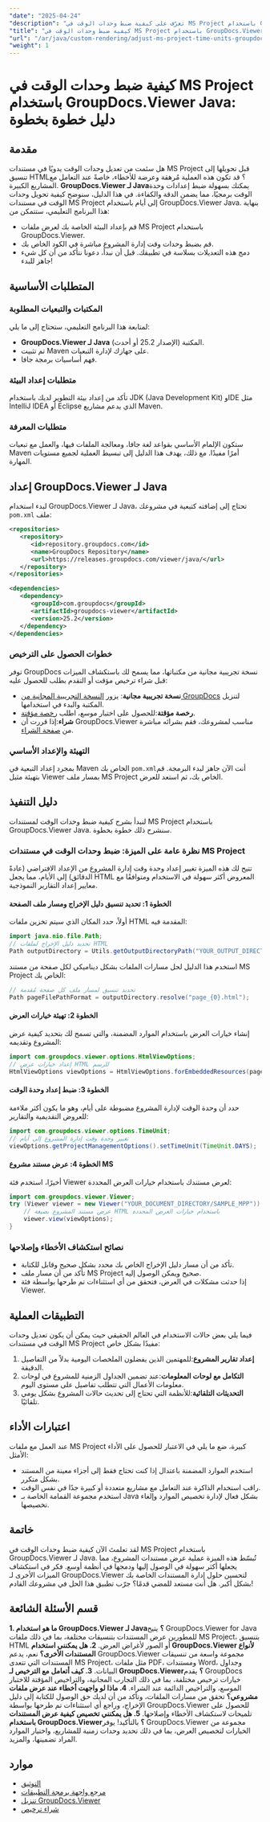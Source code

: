 ```yaml
---
"date": "2025-04-24"
"description": "تعرّف على كيفية ضبط وحدات الوقت في MS Project باستخدام GroupDocs.Viewer لـ Java. بسّط عملية عرض مستندات مشروعك بكفاءة ودقة."
"title": "كيفية ضبط وحدات الوقت في MS Project باستخدام GroupDocs.Viewer Java - دليل خطوة بخطوة"
"url": "/ar/java/custom-rendering/adjust-ms-project-time-units-groupdocs-viewer-java/"
"weight": 1
---
```


# كيفية ضبط وحدات الوقت في MS Project باستخدام GroupDocs.Viewer Java: دليل خطوة بخطوة
## مقدمة
هل سئمت من تعديل وحدات الوقت يدويًا في مستندات MS Project قبل تحويلها إلى تنسيق HTML؟ قد تكون هذه العملية مُرهقة وعرضة للأخطاء، خاصةً عند التعامل مع المشاريع الكبيرة. **GroupDocs.Viewer لـ Java**يمكنك بسهولة ضبط إعدادات وحدة الوقت برمجيًا، مما يضمن الدقة والكفاءة.
في هذا الدليل، سنوضح كيفية تحويل وحدات الوقت في مستندات MS Project إلى أيام باستخدام GroupDocs.Viewer Java. بنهاية هذا البرنامج التعليمي، ستتمكن من:
- قم بإعداد البيئة الخاصة بك لعرض ملفات MS Project باستخدام GroupDocs.Viewer.
- قم بضبط وحدات وقت إدارة المشروع مباشرة في الكود الخاص بك.
- دمج هذه التعديلات بسلاسة في تطبيقك.
قبل أن نبدأ، دعونا نتأكد من أن كل شيء جاهز للبدء!
## المتطلبات الأساسية
### المكتبات والتبعيات المطلوبة
لمتابعة هذا البرنامج التعليمي، ستحتاج إلى ما يلي:
- **GroupDocs.Viewer لـ Java** المكتبة (الإصدار 25.2 أو أحدث).
- تم تثبيت Maven على جهازك لإدارة التبعيات.
- فهم أساسيات برمجة جافا.
### متطلبات إعداد البيئة
تأكد من إعداد بيئة التطوير لديك باستخدام JDK (Java Development Kit) وIDE مثل IntelliJ IDEA أو Eclipse الذي يدعم مشاريع Maven.
### متطلبات المعرفة
ستكون الإلمام الأساسي بقواعد لغة جافا، ومعالجة الملفات فيها، والعمل مع تبعيات Maven أمرًا مفيدًا. مع ذلك، يهدف هذا الدليل إلى تبسيط العملية لجميع مستويات المهارة.
## إعداد GroupDocs.Viewer لـ Java
لبدء استخدام GroupDocs.Viewer لـ Java، تحتاج إلى إضافته كتبعية في مشروعك `pom.xml` ملف:
```xml
<repositories>
   <repository>
      <id>repository.groupdocs.com</id>
      <name>GroupDocs Repository</name>
      <url>https://releases.groupdocs.com/viewer/java/</url>
   </repository>
</repositories>

<dependencies>
   <dependency>
      <groupId>com.groupdocs</groupId>
      <artifactId>groupdocs-viewer</artifactId>
      <version>25.2</version>
   </dependency>
</dependencies>
```
### خطوات الحصول على الترخيص
توفر GroupDocs نسخة تجريبية مجانية من مكتباتها، مما يسمح لك باستكشاف الميزات قبل شراء ترخيص مؤقت أو التقدم بطلب للحصول عليه:
- **نسخة تجريبية مجانية**: يزور [النسخة التجريبية المجانية من GroupDocs](https://releases.groupdocs.com/viewer/java/) لتنزيل المكتبة والبدء في استخدامها.
- **رخصة مؤقتة**:للحصول على اختبار موسع، اطلب [رخصة مؤقتة](https://purchase.groupdocs.com/temporary-license/).
- **شراء**:إذا قررت أن GroupDocs.Viewer مناسب لمشروعك، فقم بشرائه مباشرة من [صفحة الشراء](https://purchase.groupdocs.com/buy).
### التهيئة والإعداد الأساسي
بمجرد إعداد التبعية في Maven الخاص بك `pom.xml`أنت الآن جاهز لبدء البرمجة. قم بتهيئة مثيل Viewer بمسار ملف MS Project الخاص بك، ثم استعد للعرض.
## دليل التنفيذ
لنبدأ بشرح كيفية ضبط وحدات الوقت لمستندات MS Project باستخدام GroupDocs.Viewer Java. سنشرح ذلك خطوة بخطوة.
### نظرة عامة على الميزة: ضبط وحدات الوقت في مستندات MS Project
تتيح لك هذه الميزة تغيير إعداد وحدة وقت إدارة المشروع من الإعداد الافتراضي (عادةً الدقائق) إلى الأيام، مما يجعل HTML المعروض أكثر سهولة في الاستخدام ومتوافقًا مع معايير إعداد التقارير النموذجية.
#### الخطوة 1: تحديد تنسيق دليل الإخراج ومسار ملف الصفحة
أولاً، حدد المكان الذي سيتم تخزين ملفات HTML المقدمة فيه:
```java
import java.nio.file.Path;
// تحديد دليل الإخراج لملفات HTML
Path outputDirectory = Utils.getOutputDirectoryPath("YOUR_OUTPUT_DIRECTORY");
```
استخدم هذا الدليل لحل مسارات الملفات بشكل ديناميكي لكل صفحة من مستند MS Project الخاص بك:
```java
// تحديد تنسيق لمسار ملف كل صفحة مُقدمة
Path pageFilePathFormat = outputDirectory.resolve("page_{0}.html");
```
#### الخطوة 2: تهيئة خيارات العرض
إنشاء خيارات العرض باستخدام الموارد المضمنة، والتي تسمح لك بتحديد كيفية عرض المشروع وتقديمه:
```java
import com.groupdocs.viewer.options.HtmlViewOptions;
// إعداد خيارات عرض HTML للرسم
HtmlViewOptions viewOptions = HtmlViewOptions.forEmbeddedResources(pageFilePathFormat);
```
#### الخطوة 3: ضبط إعداد وحدة الوقت
حدد أن وحدة الوقت لإدارة المشروع مضبوطة على أيام، وهو ما يكون أكثر ملاءمة للعروض التقديمية والتقارير:
```java
import com.groupdocs.viewer.options.TimeUnit;
// تغيير وحدة وقت إدارة المشروع إلى أيام
viewOptions.getProjectManagementOptions().setTimeUnit(TimeUnit.DAYS);
```
#### الخطوة 4: عرض مستند مشروع MS
أخيرًا، استخدم فئة Viewer لعرض مستندك باستخدام خيارات العرض المحددة:
```java
import com.groupdocs.viewer.Viewer;
try (Viewer viewer = new Viewer("YOUR_DOCUMENT_DIRECTORY/SAMPLE_MPP")) {
    // عرض مستند المشروع بصيغة HTML باستخدام خيارات العرض المحددة
    viewer.view(viewOptions);
}
```
### نصائح استكشاف الأخطاء وإصلاحها
- تأكد من أن مسار دليل الإخراج الخاص بك محدد بشكل صحيح وقابل للكتابة.
- تأكد من أن مسار ملف MS Project صحيح ويمكن الوصول إليه.
- إذا حدثت مشكلات في العرض، فتحقق من أي استثناءات تم طرحها بواسطة فئة Viewer.
## التطبيقات العملية
فيما يلي بعض حالات الاستخدام في العالم الحقيقي حيث يمكن أن يكون تعديل وحدات الوقت في مستندات MS Project مفيدًا بشكل خاص:
1. **إعداد تقارير المشروع**:للمهتمين الذين يفضلون الملخصات اليومية بدلاً من التفاصيل الدقيقة.
2. **التكامل مع لوحات المعلومات**:عند تضمين الجداول الزمنية للمشروع في لوحات معلومات الأعمال التي تتطلب تفاصيل على مستوى اليوم.
3. **التحديثات التلقائية**:للأنظمة التي تحتاج إلى تحديث حالات المشروع بشكل يومي تلقائيًا.
## اعتبارات الأداء
عند العمل مع ملفات MS Project كبيرة، ضع ما يلي في الاعتبار للحصول على الأداء الأمثل:
- استخدم الموارد المضمنة باعتدال إذا كنت تحتاج فقط إلى أجزاء معينة من المستند بشكل متكرر.
- راقب استخدام الذاكرة عند التعامل مع مشاريع متعددة أو كبيرة جدًا في نفس الوقت.
- استخدم مجموعة القمامة الخاصة بـ Java بشكل فعال لإدارة تخصيص الموارد وإلغاء تخصيصها.
## خاتمة
لقد تعلمتَ الآن كيفية ضبط وحدات الوقت في MS Project باستخدام GroupDocs.Viewer لـ Java. تُبسّط هذه الميزة عملية عرض مستندات المشروع، مما يجعلها أكثر سهولة في الوصول إليها ودمجها في أنظمة أوسع. 
فكر في استكشاف الميزات الأخرى لـ GroupDocs.Viewer لتحسين حلول إدارة المستندات الخاصة بك بشكل أكبر.
هل أنت مستعد للمضي قدمًا؟ جرّب تطبيق هذا الحل في مشروعك القادم!
## قسم الأسئلة الشائعة
**1. ما هو استخدام GroupDocs.Viewer لـ Java؟**
يتيح GroupDocs.Viewer for Java للمطورين عرض المستندات بتنسيقات مختلفة، بما في ذلك ملفات MS Project، بتنسيق HTML أو الصور لأغراض العرض.
**2. هل يمكنني استخدام GroupDocs.Viewer لأنواع المستندات الأخرى؟**
نعم، يدعم GroupDocs.Viewer مجموعة واسعة من تنسيقات المستندات التي تتعدى MS Project، مثل ملفات PDF، ومستندات Word، وجداول البيانات.
**3. كيف أتعامل مع الترخيص لـ GroupDocs.Viewer؟**
يقدم GroupDocs خيارات ترخيص مختلفة، بما في ذلك التجارب المجانية، والتراخيص المؤقتة للاختبار الموسع، والتراخيص الدائمة عند الشراء.
**4. ماذا لو واجهت أخطاء عند عرض ملفات مشروعي؟**
تحقق من مسارات الملفات، وتأكد من أن لديك حق الوصول للكتابة إلى دليل الإخراج، وراجع أي استثناءات تم طرحها بواسطة GroupDocs.Viewer للحصول على تلميحات لاستكشاف الأخطاء وإصلاحها.
**5. هل يمكنني تخصيص كيفية عرض المستندات باستخدام GroupDocs.Viewer؟**
بالتأكيد! يوفر GroupDocs.Viewer مجموعة من الخيارات لتخصيص العرض، بما في ذلك تحديد وحدات زمنية للمشاريع، واختيار الموارد المراد تضمينها، والمزيد.
## موارد
- [التوثيق](https://docs.groupdocs.com/viewer/java/)
- [مرجع واجهة برمجة التطبيقات](https://reference.groupdocs.com/viewer/java/)
- [تنزيل GroupDocs.Viewer](https://releases.groupdocs.com/viewer/java/)
- [شراء ترخيص](https://purchase.groupdocs.com/buy)